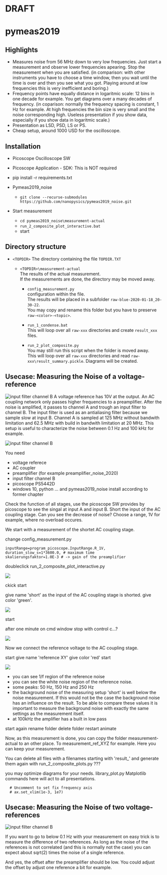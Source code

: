 # DRAFT

# pymeas2019

## Highlights

* Measures noise from 56 MHz down to very low frequencies. Just start a measurement and observe lower frequencies apearing. Stop the measurement when you are satisfied. (in comparison: with other instruments you have to choose a time window, then you wait until the time is over and then you see what you got. Playing around at low frequencies this is very inefficient and boring.)
* Frequency points have equally distance in logaritmic scale: 12 bins in one decade for example. You get diagrams over a many decades of frequency. (in coparison: normally the frequency spacing is constant, 1 Hz for example. At high frequencies the bin size is very small and the noise corresponding high. Useless presentation if you show data, especially if you show data in logaritmic scale.)
* Presentation as LSD, PSD, LS or PS.
* Cheap setup, around 1000 USD for the oscilloscope.

## Installation

- Picoscope Oscilloscope SW

- Picoscope Application - SDK: This is NOT required
- pip install -r requirements.txt
- Pymeas2019_noise
  - `git clone --recurse-submodules https://github.com/nanopysics/pymeas2019_noise.git`
- Start measurement
  - `cd pymeas2019_noise\measurement-actual`
  - `run_2_composite_plot_interactive.bat`
  - start

## Directory structure

- `<TOPDIR>` The directory containing the file `TOPDIR.TXT`
  - `<TOPDIR>\measurement-actual` \
    The results of the actual measurement. \
    If the measurements are done, the directory may be moved away.

    - `config_measurement.py` \
      configuration within the file. \
      The results will be placed in a subfolder `raw-blue-2020-01-18_20-30-22`. \
      You may copy and rename this folder but you have to preserve `raw-<color>-<topic>`.

    - `run_1_condense.bat` \
      This will loop over all `raw-xxx` directories and create `result_xxx` files.

    - `run_2_plot_composite.py` \
      You may still run this script when the folder is moved away. \
      This will loop over all `raw-xxx` directories and read `raw-xxx\result_summary.pickle`.
      Diagrams will be created.

## Usecase: Measuring the Noise of a voltage-reference
![input filter channel B](images/usecase_voltage_reference.jpg)
A voltage reference has 10V at the output. An AC coupling network only passes higher frequencies to a preamplifier. After the noise is amplified, it passes to channel A and trough an input filter to channel B. The input filter is used as an antialiasing filter because we sample slow at input B. Channel A is sampled at 125 MHz without bandwith limitation and 62.5 MHz with build in bandwith limitation at 20 MHz.
This setup is useful to characterize the noise between 0.1 Hz and 100 kHz for example.

![input filter channel B](images/input_filter_channel_b.jpg)

You need
* voltage referece
* AC coupler
* preamplifier (for example preamplifier_noise_2020)
* input filter channel B
* picoscope PS5442D
* windows 10, python ... and pymeas2019_noise install according to former chapter

Check the function of all stages, use the picoscope SW provides by picoscope to see the singal at input A and input B. Short the input of the AC coupling stage. Can you see the decrease of noise? Choose a range, 1V for example, where no overload occures.

We start with a measurement of the shortet AC coupling stage.

change config_measurement.py
```
inputRange=program_picoscope.InputRange.R_1V,
duration_slow_s=1*3600.0, # maximum time
skalierungsfaktor=1.0E-3 # -> gain of the preamplifier
```

doubleclick run_2_composite_plot_interactive.py

![](images/start_background.png)

ckick start

give name 'short' as the input of the AC coupling stage is shorted.
give color 'green'.

![](images/start_background_2.png)

start

after one minute on cmd window stop with control c...?

![](images/start_background_3.png)

Now we connect the reference voltage to the AC coupling stage.

start
give name 'reference XY'
give color 'red'
start

![](images/start_reference_1.png)

* you can see 1/f region of the reference noise
* you can see the white noise region of the reference noise.
* some peaks: 50 Hz, 150 Hz and 250 Hz
* the background noise of the measuring setup 'short' is well below the noise measurement. If this would not be the case the background noise has an influence on the result. To be able to compare these values it is important to measure the background noise with exactly the same settings as the measurement itself.
* at 100kHz the amplifier has a built in low pass

start again
rename folder
delete folder
restart animate

Now, as this measurement is done, you can copy the folder measurement-actual to an other place.
To measurement_ref_XYZ for example. Here you can keep your measurement.

You can delete all files with a filenames starting with 'result_' and generate them again with run_2_composite_plots.py ??? 

you may optimize diagrams for your needs.
library_plot.py
Matplotlib commands here will act to all presentations.
```
  # Uncomment to set fix frequency axis
  # ax.set_xlim(1e-3, 1e7)
```

## Usecase: Measuring the Noise of two voltage-references
![input filter channel B](images/usecase_voltage_references.jpg)

If you want to go to below 0.1 Hz with your measurement on easy trick is to measure the difference of two references. As long as the noise of the references is not correlated (and this is normally not the case) you can expect about sqrt(2) times the noise of a single reference.

And yes, the offset after the preamplifier should be low. You could adjust the offset by adjust one reference a bit for example.


